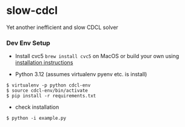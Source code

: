 # slow-cdcl
Yet another inefficient and slow CDCL solver

### Dev Env Setup

- Install cvc5
`brew install cvc5` on MacOS or build your own using [installation instructions](https://cvc5.github.io/docs/cvc5-1.0.2/installation/installation.html)

- Python 3.12 (assumes virtualenv pyenv etc. is install)

```
$ virtualenv -p python cdcl-env
$ source cdcl-env/bin/activate
$ pip install -r requirements.txt
```

- check installation

```
$ python -i example.py
```
